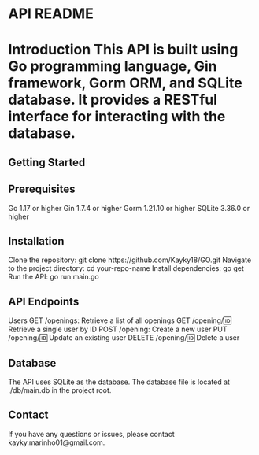 <h1>API README<h1>

Introduction
This API is built using Go programming language, Gin framework, Gorm ORM, and SQLite database. It provides a RESTful interface for interacting with the database.

<h2>Getting Started</h2>

<h2>Prerequisites</h2>
Go 1.17 or higher
Gin 1.7.4 or higher
Gorm 1.21.10 or higher
SQLite 3.36.0 or higher

<h2>Installation</h2>
Clone the repository: git clone https://github.com/Kayky18/GO.git
Navigate to the project directory: cd your-repo-name
Install dependencies: go get
Run the API: go run main.go

<h2>API Endpoints</h2>

Users
GET /openings: Retrieve a list of all openings
GET /opening/:id: Retrieve a single user by ID
POST /opening: Create a new user
PUT /opening/:id: Update an existing user
DELETE /opening/:id: Delete a user

<h2>Database</h2>
The API uses SQLite as the database. The database file is located at ./db/main.db in the project root.

<h2>Contact</h2>
If you have any questions or issues, please contact kayky.marinho01@gmail.com.


